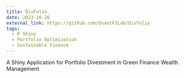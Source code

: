 ```yaml
---
title: DivFolio
date: 2023-10-26
external_link: https://github.com/QuantFILab/Divfolio
tags:
  - R Shiny
  - Portfolio Optimization
  - Sustainable Finance
---
```


A Shiny Application for Portfolio Divestment in Green Finance Wealth Management

<!--more-->
